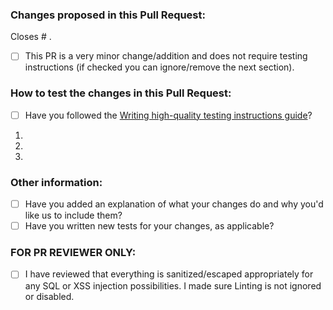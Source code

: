 ### Changes proposed in this Pull Request:

<!-- Describe the changes made to this Pull Request and the reason for such changes. -->

Closes # .

<!-- The next section is mandatory. If your PR doesn't require testing, please indicate that you are purposefully omitting instructions. -->

- [ ] This PR is a very minor change/addition and does not require testing instructions (if checked you can ignore/remove the next section).

<!-- Begin testing instructions -->

### How to test the changes in this Pull Request:

<!-- Otherwise, please include detailed instructions on how these changes can be tested. Please, make sure to review and follow the guide for writing high-quality testing instructions below. -->

- [ ] Have you followed the [Writing high-quality testing instructions guide](https://github.com/woocommerce/woocommerce/wiki/Writing-high-quality-testing-instructions)?

1.
2.
3.

<!-- End testing instructions -->

### Other information:

-   [ ] Have you added an explanation of what your changes do and why you'd like us to include them?
-   [ ] Have you written new tests for your changes, as applicable?

<!-- Mark completed items with an [x] -->

### FOR PR REVIEWER ONLY:

-   [ ] I have reviewed that everything is sanitized/escaped appropriately for any SQL or XSS injection possibilities. I made sure Linting is not ignored or disabled.
